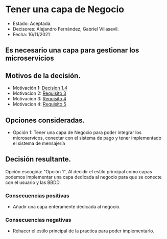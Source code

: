 # Tener una capa de Negocio

* Estado: Aceptada.
* Decisores: Alejandro Fernández, Gabriel Villasevil.
* Fecha: 16/11/2021

## Es necesario una capa para gestionar los microservicios

## Motivos de la decisión.

* Motivación 1: [Decision 1.4](https://github.com/santo2927/DAS-2021-22-/blob/master/Decisión%20de%20diseño%2012.2.md)
* Motivacion 2: [Requisito 3](https://github.com/santo2927/DAS-2021-22-/blob/master/Requisitos/R3%20Integrar%20Microservicios.txt)
* Motivacion 3: [Requisito 4](https://github.com/santo2927/DAS-2021-22-/blob/master/Requisitos/R4%20Conectar%20con%20el%20Sistema%20de%20pago.txt)
* Motivacion 4: [Requisito 5](https://github.com/santo2927/DAS-2021-22-/blob/master/Requisitos/R5%20Sistema%20de%20Mensajería.txt)


## Opciones consideradas.

* Opción 1: Tener una capa de Negocio para poder integrar los microservicos, conectar con el sistema de pago y tener implementado el sistema de mensajería

## Decisión resultante.

Opción escogida: "Opción 1", Al decidir el estilo principal como capas podemos implementar una capa dedicada al negocio para que se conecte con el usuario y las BBDD.

### Consecuencias positivas

* Añadir una capa enteramente dedicada al negocio.

### Consecuencias negativas

* Rehacer el estilo principal de la practica para poder implementarlo.
